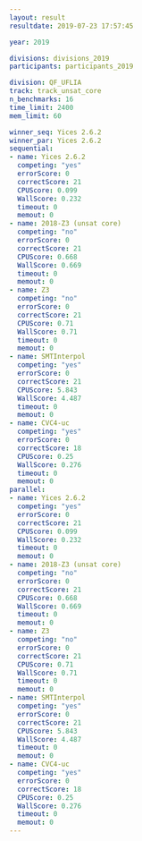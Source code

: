 ```yaml
---
layout: result
resultdate: 2019-07-23 17:57:45

year: 2019

divisions: divisions_2019
participants: participants_2019

division: QF_UFLIA
track: track_unsat_core
n_benchmarks: 16
time_limit: 2400
mem_limit: 60

winner_seq: Yices 2.6.2
winner_par: Yices 2.6.2
sequential:
- name: Yices 2.6.2
  competing: "yes"
  errorScore: 0
  correctScore: 21
  CPUScore: 0.099
  WallScore: 0.232
  timeout: 0
  memout: 0
- name: 2018-Z3 (unsat core)
  competing: "no"
  errorScore: 0
  correctScore: 21
  CPUScore: 0.668
  WallScore: 0.669
  timeout: 0
  memout: 0
- name: Z3
  competing: "no"
  errorScore: 0
  correctScore: 21
  CPUScore: 0.71
  WallScore: 0.71
  timeout: 0
  memout: 0
- name: SMTInterpol
  competing: "yes"
  errorScore: 0
  correctScore: 21
  CPUScore: 5.843
  WallScore: 4.487
  timeout: 0
  memout: 0
- name: CVC4-uc
  competing: "yes"
  errorScore: 0
  correctScore: 18
  CPUScore: 0.25
  WallScore: 0.276
  timeout: 0
  memout: 0
parallel:
- name: Yices 2.6.2
  competing: "yes"
  errorScore: 0
  correctScore: 21
  CPUScore: 0.099
  WallScore: 0.232
  timeout: 0
  memout: 0
- name: 2018-Z3 (unsat core)
  competing: "no"
  errorScore: 0
  correctScore: 21
  CPUScore: 0.668
  WallScore: 0.669
  timeout: 0
  memout: 0
- name: Z3
  competing: "no"
  errorScore: 0
  correctScore: 21
  CPUScore: 0.71
  WallScore: 0.71
  timeout: 0
  memout: 0
- name: SMTInterpol
  competing: "yes"
  errorScore: 0
  correctScore: 21
  CPUScore: 5.843
  WallScore: 4.487
  timeout: 0
  memout: 0
- name: CVC4-uc
  competing: "yes"
  errorScore: 0
  correctScore: 18
  CPUScore: 0.25
  WallScore: 0.276
  timeout: 0
  memout: 0
---
```

